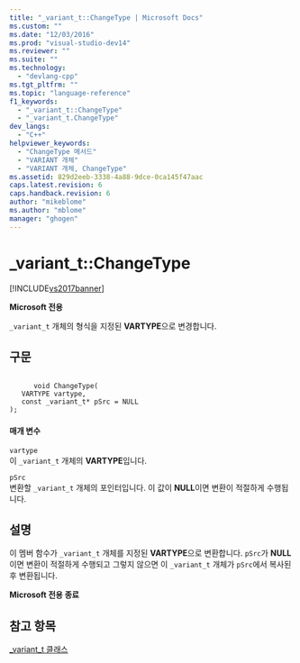```yaml
---
title: "_variant_t::ChangeType | Microsoft Docs"
ms.custom: ""
ms.date: "12/03/2016"
ms.prod: "visual-studio-dev14"
ms.reviewer: ""
ms.suite: ""
ms.technology: 
  - "devlang-cpp"
ms.tgt_pltfrm: ""
ms.topic: "language-reference"
f1_keywords: 
  - "_variant_t::ChangeType"
  - "_variant_t.ChangeType"
dev_langs: 
  - "C++"
helpviewer_keywords: 
  - "ChangeType 메서드"
  - "VARIANT 개체"
  - "VARIANT 개체, ChangeType"
ms.assetid: 829d2eeb-3338-4a88-9dce-0ca145f47aac
caps.latest.revision: 6
caps.handback.revision: 6
author: "mikeblome"
ms.author: "mblome"
manager: "ghogen"
---
```

# _variant_t::ChangeType
[!INCLUDE[vs2017banner](../assembler/inline/includes/vs2017banner.md)]

**Microsoft 전용**  
  
 `_variant_t` 개체의 형식을 지정된 **VARTYPE**으로 변경합니다.  
  
## 구문  
  
```  
  
      void ChangeType(  
   VARTYPE vartype,  
   const _variant_t* pSrc = NULL   
);  
```  
  
#### 매개 변수  
 `vartype`  
 이 `_variant_t` 개체의 **VARTYPE**입니다.  
  
 `pSrc`  
 변환할 `_variant_t` 개체의 포인터입니다.  이 값이 **NULL**이면 변환이 적절하게 수행됩니다.  
  
## 설명  
 이 멤버 함수가 `_variant_t` 개체를 지정된 **VARTYPE**으로 변환합니다.  `pSrc`가 **NULL**이면 변환이 적절하게 수행되고 그렇지 않으면 이 `_variant_t` 개체가 `pSrc`에서 복사된 후 변환됩니다.  
  
 **Microsoft 전용 종료**  
  
## 참고 항목  
 [\_variant\_t 클래스](../cpp/variant-t-class.md)